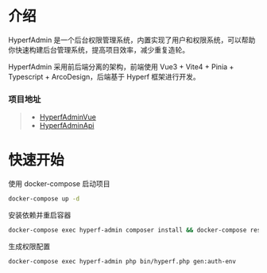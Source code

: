 
# 介绍

HyperfAdmin 是一个后台权限管理系统，内置实现了用户和权限系统，可以帮助你快速构建后台管理系统，提高项目效率，减少重复造轮。

HyperfAdmin 采用前后端分离的架构，前端使用 Vue3 + Vite4 + Pinia + Typescript + ArcoDesign，后端基于 Hyperf 框架进行开发。

### 项目地址
> - [HyperfAdminVue](https://github.com/G-YDG/HyperfAdminVue)
> - [HyperfAdminApi](https://github.com/G-YDG/HyperfAdminApi)

# 快速开始

使用 docker-compose 启动项目

```bash
docker-compose up -d
```

安装依赖并重启容器

```bash
docker-compose exec hyperf-admin composer install && docker-compose restart
```

生成权限配置

```bash
docker-compose exec hyperf-admin php bin/hyperf.php gen:auth-env
```
